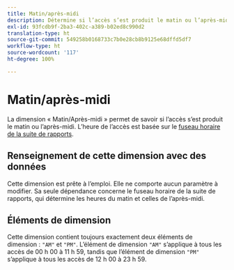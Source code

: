 ```yaml
---
title: Matin/après-midi
description: Détermine si l’accès s’est produit le matin ou l’après-midi.
exl-id: 93fcdb9f-2ba3-402c-a389-b02ed8c990d2
translation-type: ht
source-git-commit: 549258b0168733c7b0e28cb8b9125e68dffd5df7
workflow-type: ht
source-wordcount: '117'
ht-degree: 100%

---
```


# Matin/après-midi

La dimension « Matin/Après-midi » permet de savoir si l’accès s’est produit le matin ou l’après-midi. L’heure de l’accès est basée sur le [fuseau horaire de la suite de rapports](/help/admin/admin/general-acct-settings-admin.md).

## Renseignement de cette dimension avec des données

Cette dimension est prête à l’emploi. Elle ne comporte aucun paramètre à modifier. Sa seule dépendance concerne le fuseau horaire de la suite de rapports, qui détermine les heures du matin et celles de l’après-midi.

## Éléments de dimension

Cette dimension contient toujours exactement deux éléments de dimension : `"AM"` et `"PM"`. L’élément de dimension `"AM"` s’applique à tous les accès de 00 h 00 à 11 h 59, tandis que l’élément de dimension `"PM"` s’applique à tous les accès de 12 h 00 à 23 h 59.
